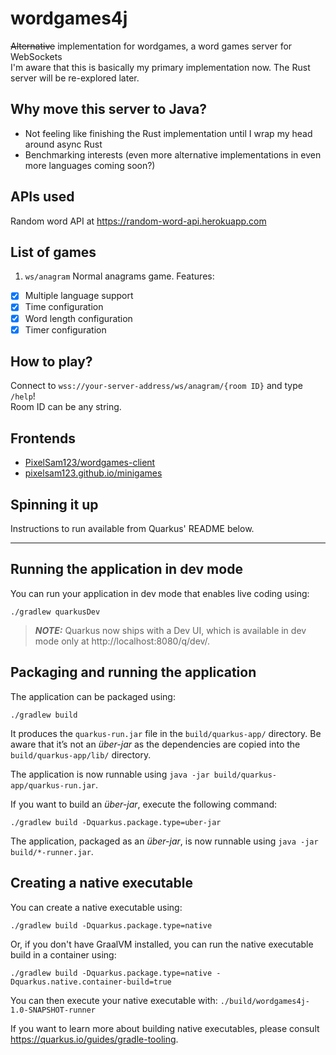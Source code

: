 # wordgames4j

~~Alternative~~ implementation for wordgames, a word games server for WebSockets  
I'm aware that this is basically my primary implementation now. The Rust server will be re-explored later.

## Why move this server to Java?

- Not feeling like finishing the Rust implementation until I wrap my head around async Rust
- Benchmarking interests (even more alternative implementations in even more languages coming soon?)

## APIs used

Random word API at https://random-word-api.herokuapp.com

## List of games

1. `ws/anagram` Normal anagrams game. Features:
  - [x] Multiple language support
  - [x] Time configuration
  - [x] Word length configuration
  - [x] Timer configuration

## How to play?

Connect to `wss://your-server-address/ws/anagram/{room ID}` and type `/help`!  
Room ID can be any string.

## Frontends

- [PixelSam123/wordgames-client](https://github.com/PixelSam123/wordgames-client)
- [pixelsam123.github.io/minigames](https://pixelsam123.github.io/minigames)

## Spinning it up

Instructions to run available from Quarkus' README below.

---

## Running the application in dev mode

You can run your application in dev mode that enables live coding using:

```shell script
./gradlew quarkusDev
```

> **_NOTE:_**  Quarkus now ships with a Dev UI, which is available in dev mode only
> at http://localhost:8080/q/dev/.

## Packaging and running the application

The application can be packaged using:

```shell script
./gradlew build
```

It produces the `quarkus-run.jar` file in the `build/quarkus-app/` directory.
Be aware that it’s not an _über-jar_ as the dependencies are copied into
the `build/quarkus-app/lib/` directory.

The application is now runnable using `java -jar build/quarkus-app/quarkus-run.jar`.

If you want to build an _über-jar_, execute the following command:

```shell script
./gradlew build -Dquarkus.package.type=uber-jar
```

The application, packaged as an _über-jar_, is now runnable using `java -jar build/*-runner.jar`.

## Creating a native executable

You can create a native executable using:

```shell script
./gradlew build -Dquarkus.package.type=native
```

Or, if you don't have GraalVM installed, you can run the native executable build in a container
using:

```shell script
./gradlew build -Dquarkus.package.type=native -Dquarkus.native.container-build=true
```

You can then execute your native executable with: `./build/wordgames4j-1.0-SNAPSHOT-runner`

If you want to learn more about building native executables, please
consult https://quarkus.io/guides/gradle-tooling.
